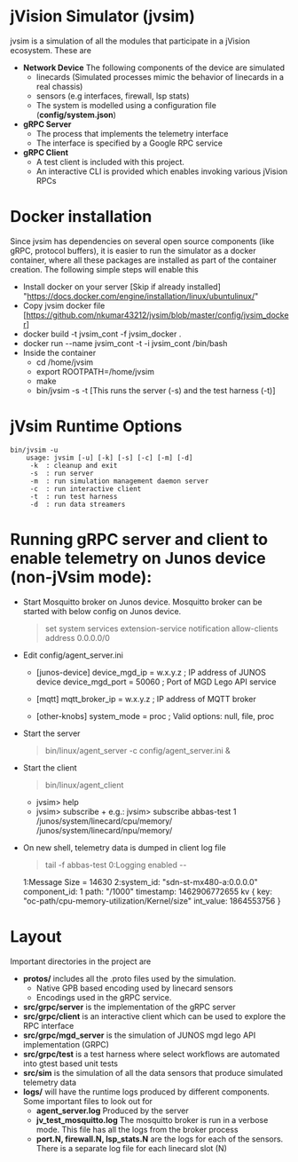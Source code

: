 # jVision Simulator (jvsim)

jvsim is a simulation of all the modules that participate in a jVision ecosystem. These are
* **Network Device** The following components of the device are simulated
  * linecards (Simulated processes mimic the behavior of linecards in a real chassis)
  * sensors (e.g interfaces, firewall, lsp stats)
  * The system is modelled using a configuration file (**config/system.json**)
* **gRPC Server**
  * The process that implements the telemetry interface
  * The interface is specified by a Google RPC service
* **gRPC Client**
  * A test client is included with this project. 
  * An interactive CLI is provided which enables invoking various jVision RPCs


# Docker installation
Since jvsim has dependencies on several open source components (like gRPC, protocol buffers), it is easier to run the simulator as a docker container, where all these packages are installed as part of the container creation. The following simple steps will enable this
* Install docker on your server [Skip if already installed] "https://docs.docker.com/engine/installation/linux/ubuntulinux/"
* Copy jvsim docker file  [https://github.com/nkumar43212/jvsim/blob/master/config/jvsim_docker]
* docker build  -t jvsim_cont -f jvsim_docker .
* docker run --name jvsim_cont -t -i jvsim_cont  /bin/bash
* Inside the container 
  * cd /home/jvsim
  * export ROOTPATH=/home/jvsim
  * make
  * bin/jvsim  -s -t  [This runs the server (-s) and the test harness (-t)]

# jVsim Runtime Options
    bin/jvsim -u
        usage: jvsim [-u] [-k] [-s] [-c] [-m] [-d]
         -k  : cleanup and exit
         -s  : run server
         -m  : run simulation management daemon server
         -c  : run interactive client
         -t  : run test harness
         -d  : run data streamers

# Running gRPC server and client to enable telemetry on Junos device (non-jVsim mode):
* Start Mosquitto broker on Junos device.  Mosquitto broker can be started with below config on Junos device.
    > set system services extension-service notification allow-clients address 0.0.0.0/0
* Edit config/agent_server.ini
  * [junos-device]
    device_mgd_ip       = w.x.y.z           ; IP address of JUNOS device
    device_mgd_port     = 50060             ; Port of MGD Lego API service

  * [mqtt]
    mqtt_broker_ip      = w.x.y.z           ; IP address of MQTT broker

  * [other-knobs]
    system_mode         = proc              ; Valid options: null, file, proc
* Start the server
  > bin/linux/agent_server -c config/agent_server.ini &
* Start the client
  > bin/linux/agent_client
  * jvsim> help
  * jvsim> subscribe <subscription-name> <sample-frequency> <path>+
    e.g.: jvsim> subscribe abbas-test 1 /junos/system/linecard/cpu/memory/ /junos/system/linecard/npu/memory/
* On new shell, telemetry data is dumped in client log file
  > tail -f abbas-test
    0:Logging enabled --

    1:Message Size = 14630
    2:system_id: "sdn-st-mx480-a:0.0.0.0"
    component_id: 1
    path: "/1000"
    timestamp: 1462906772655
    kv {
      key: "oc-path/cpu-memory-utilization/Kernel/size"
      int_value: 1864553756
    }

# Layout
Important directories in the project are 
* **protos/** includes all the .proto files used by the simulation. 
  * Native GPB based encoding used by linecard sensors
  * Encodings used in the gRPC service. 
* **src/grpc/server** is the implementation of the gRPC server
* **src/grpc/client** is an interactive client which can be used to explore the RPC interface
* **src/grpc/mgd_server** is the simulation of JUNOS mgd lego API implementation (GRPC)
* **src/grpc/test** is a test harness where select workflows are automated into gtest based unit tests
* **src/sim** is the simulation of all the data sensors that produce simulated telemetry data
* **logs/** will have the runtime logs produced by different components. Some important files to look out for 
  * **agent_server.log** Produced by the server
  * **jv_test_mosquitto.log** The mosquitto broker is run in a verbose mode. This file has all the logs from the broker process 
  * **port.N, firewall.N, lsp_stats.N** are the logs for each of the sensors. There is a separate log file for each linecard slot (N)

